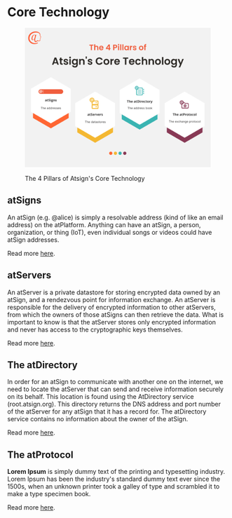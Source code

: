 # Core Technology

<figure><img src="../../.gitbook/assets/4 Pillars Simple.png" alt=""><figcaption><p>The 4 Pillars of Atsign's Core Technology</p></figcaption></figure>

## atSigns

An atSign (e.g. @alice) is simply a resolvable address (kind of like an email address) on the atPlatform. Anything can have an atSign, a person, organization, or thing (IoT), even individual songs or videos could have atSign addresses.

Read more [here](atsign.md).

## atServers

An atServer is a private datastore for storing encrypted data owned by an atSign, and a rendezvous point for information exchange. An atServer is responsible for the delivery of encrypted information to other atServers, from which the owners of those atSigns can then retrieve the data. What is important to know is that the atServer stores only encrypted information and never has access to the cryptographic keys themselves.

Read more [here](atserver.md).

## The atDirectory

In order for an atSign to communicate with another one on the internet, we need to locate the atServer that can send and receive information securely on its behalf. This location is found using the AtDirectory service (root.atsign.org). This directory returns the DNS address and port number of the atServer for any atSign that it has a record for. The atDirectory service contains no information about the owner of the atSign.

Read more [here](atdirectory.md).

## The atProtocol

**Lorem Ipsum** is simply dummy text of the printing and typesetting industry. Lorem Ipsum has been the industry's standard dummy text ever since the 1500s, when an unknown printer took a galley of type and scrambled it to make a type specimen book.

Read more [here](atprotocol.md).



